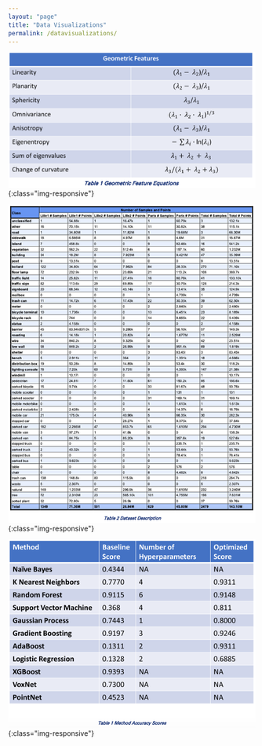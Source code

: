 ```yaml
---
layout: "page"
title: "Data Visualizations"
permalink: /datavisualizations/
---
```




![Geometric Features](/images/GeometricFeatures.png){:class="img-responsive"}

![Dataset Description](/images/DatasetDescription.png){:class="img-responsive"}

![Method Accuracy Scores](/images/MethodAccuracyScores.png){:class="img-responsive"}